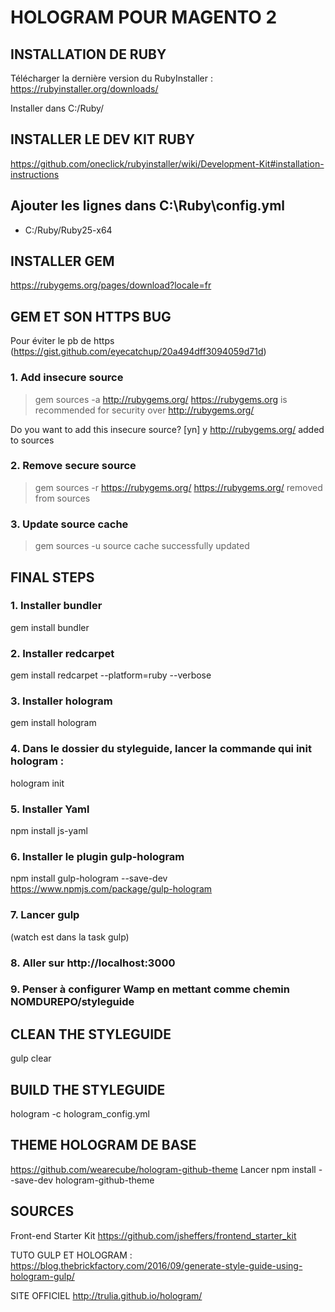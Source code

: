 # HOLOGRAM POUR MAGENTO 2

## INSTALLATION DE RUBY

Télécharger la dernière version du RubyInstaller : 
https://rubyinstaller.org/downloads/

Installer dans C:/Ruby/


## INSTALLER LE DEV KIT RUBY

https://github.com/oneclick/rubyinstaller/wiki/Development-Kit#installation-instructions

Ajouter les lignes dans C:\Ruby\config.yml
---
- C:/Ruby/Ruby25-x64


## INSTALLER GEM
https://rubygems.org/pages/download?locale=fr


## GEM ET SON HTTPS BUG
Pour éviter le pb de https
(https://gist.github.com/eyecatchup/20a494dff3094059d71d)

### 1. Add insecure source
> gem sources -a http://rubygems.org/
https://rubygems.org is recommended for security over http://rubygems.org/

Do you want to add this insecure source? [yn]  y
http://rubygems.org/ added to sources

### 2. Remove secure source
> gem sources -r https://rubygems.org/
https://rubygems.org/ removed from sources

### 3. Update source cache
> gem sources -u
source cache successfully updated


## FINAL STEPS
### 1. Installer bundler
gem install bundler

### 2. Installer redcarpet
gem install redcarpet --platform=ruby --verbose

### 3. Installer hologram
gem install hologram

### 4. Dans le dossier du styleguide, lancer la commande qui init hologram :
hologram init

### 5. Installer Yaml
npm install js-yaml

### 6. Installer le plugin gulp-hologram
npm install gulp-hologram --save-dev
https://www.npmjs.com/package/gulp-hologram

### 7. Lancer gulp
(watch est dans la task gulp) 

### 8. Aller sur http://localhost:3000

### 9. Penser à configurer Wamp en mettant comme chemin NOMDUREPO/styleguide


## CLEAN THE STYLEGUIDE
gulp clear

## BUILD THE STYLEGUIDE
hologram -c hologram_config.yml



## THEME HOLOGRAM DE BASE
https://github.com/wearecube/hologram-github-theme
Lancer
npm install --save-dev hologram-github-theme



## SOURCES
Front-end Starter Kit
https://github.com/jsheffers/frontend_starter_kit

TUTO GULP ET HOLOGRAM :
https://blog.thebrickfactory.com/2016/09/generate-style-guide-using-hologram-gulp/

SITE OFFICIEL
http://trulia.github.io/hologram/